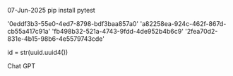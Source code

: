 07-Jun-2025
pip install pytest

'0eddf3b3-55e0-4ed7-8798-bdf3baa857a0'
'a82258ea-924c-462f-867d-cb55a417c91a'
'fb498b32-521a-4743-9fdd-4de952b4b6c9'
'2fea70d2-831e-4b15-98b6-4e5579743cde'


id = str(uuid.uuid4())


Chat GPT
